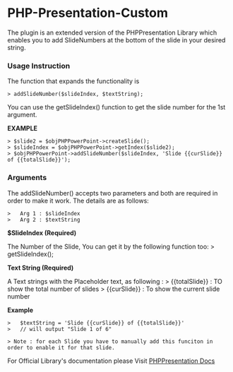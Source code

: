 # PHP-Presentation-Custom

The plugin is an extended version of the PHPPresentation Library which enables you to add SlideNumbers at the bottom of the slide in your desired string.

### Usage Instruction
The function that expands the functionality is 

    > addSlideNumber($slideIndex, $textString);

You can use the getSlideIndex() function to get the slide number for the 1st argument.

**EXAMPLE** 

    > $slide2 = $objPHPPowerPoint->createSlide();
    > $slideIndex = $objPHPPowerPoint->getIndex($slide2);
    > $objPHPPowerPoint->addSlideNumber($slideIndex, 'Slide {{curSlide}} of {{totalSlide}}');

### Arguments
The addSlideNumber() accepts two parameters and both are required in order to make it work. The details are as follows: 

    >   Arg 1 : $slideIndex 
    >   Arg 2 : $textString

**$SlideIndex (Required)**

The Number of the Slide, You can get it by the following function too:
    > getSlideIndex();

**Text String (Required)**

A Text strings with the Placeholder text, as following :
    > {{totalSlide}} : TO show the total number of slides
    > {{curSlide}}  : To show the current slide number

**Example**

    >   $textString = 'Slide {{curSlide}} of {{totalSlide}}'
    >   // will output "Slide 1 of 6"

    > Note : for each Slide you have to manually add this funciton in order to enable it for that slide.

For Official Library's documentation please Visit [PHPPresentation Docs](https://github.com/PHPOffice/PHPPresentation)